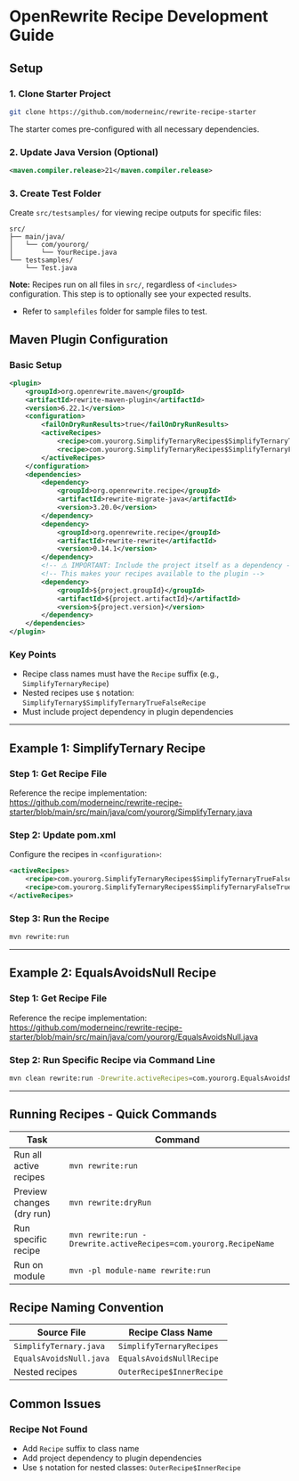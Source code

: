 # OpenRewrite Recipe Development Guide

## Setup

### 1. Clone Starter Project
```bash
git clone https://github.com/moderneinc/rewrite-recipe-starter
```
The starter comes pre-configured with all necessary dependencies.

### 2. Update Java Version (Optional)
```xml
<maven.compiler.release>21</maven.compiler.release>
```

### 3. Create Test Folder
Create `src/testsamples/` for viewing recipe outputs for specific files:
```
src/
├── main/java/
│   └── com/yourorg/
│       └── YourRecipe.java
└── testsamples/
    └── Test.java
```

**Note:** Recipes run on all files in `src/`, regardless of `<includes>` configuration. This step is to optionally see your expected results.
- Refer to `samplefiles` folder for sample files to test.

## Maven Plugin Configuration

### Basic Setup
```xml
<plugin>
    <groupId>org.openrewrite.maven</groupId>
    <artifactId>rewrite-maven-plugin</artifactId>
    <version>6.22.1</version>
    <configuration>
        <failOnDryRunResults>true</failOnDryRunResults>
        <activeRecipes>
            <recipe>com.yourorg.SimplifyTernaryRecipes$SimplifyTernaryTrueFalseRecipe</recipe>
            <recipe>com.yourorg.SimplifyTernaryRecipes$SimplifyTernaryFalseTrueRecipe</recipe>
        </activeRecipes>
    </configuration>
    <dependencies>
        <dependency>
            <groupId>org.openrewrite.recipe</groupId>
            <artifactId>rewrite-migrate-java</artifactId>
            <version>3.20.0</version>
        </dependency>
        <dependency>
            <groupId>org.openrewrite.recipe</groupId>
            <artifactId>rewrite-rewrite</artifactId>
            <version>0.14.1</version>
        </dependency>
        <!-- ⚠️ IMPORTANT: Include the project itself as a dependency -->
        <!-- This makes your recipes available to the plugin -->
        <dependency>
            <groupId>${project.groupId}</groupId>
            <artifactId>${project.artifactId}</artifactId>
            <version>${project.version}</version>
        </dependency>
    </dependencies>
</plugin>
```

### Key Points
- Recipe class names must have the `Recipe` suffix (e.g., `SimplifyTernaryRecipe`)
- Nested recipes use `$` notation: `SimplifyTernary$SimplifyTernaryTrueFalseRecipe`
- Must include project dependency in plugin dependencies

---

## Example 1: SimplifyTernary Recipe

### Step 1: Get Recipe File

Reference the recipe implementation:
https://github.com/moderneinc/rewrite-recipe-starter/blob/main/src/main/java/com/yourorg/SimplifyTernary.java

### Step 2: Update pom.xml

Configure the recipes in `<configuration>`:

```xml
<activeRecipes>
    <recipe>com.yourorg.SimplifyTernaryRecipes$SimplifyTernaryTrueFalseRecipe</recipe>
    <recipe>com.yourorg.SimplifyTernaryRecipes$SimplifyTernaryFalseTrueRecipe</recipe>
</activeRecipes>
```

### Step 3: Run the Recipe

```bash
mvn rewrite:run
```

---

## Example 2: EqualsAvoidsNull Recipe

### Step 1: Get Recipe File

Reference the recipe implementation:
https://github.com/moderneinc/rewrite-recipe-starter/blob/main/src/main/java/com/yourorg/EqualsAvoidsNull.java

### Step 2: Run Specific Recipe via Command Line

```bash
mvn clean rewrite:run -Drewrite.activeRecipes=com.yourorg.EqualsAvoidsNullRecipe
```

---

## Running Recipes - Quick Commands

| Task | Command |
|---|---|
| Run all active recipes | `mvn rewrite:run` |
| Preview changes (dry run) | `mvn rewrite:dryRun` |
| Run specific recipe | `mvn rewrite:run -Drewrite.activeRecipes=com.yourorg.RecipeName` |
| Run on module | `mvn -pl module-name rewrite:run` |

## Recipe Naming Convention

| Source File | Recipe Class Name |
|---|---|
| `SimplifyTernary.java` | `SimplifyTernaryRecipes` |
| `EqualsAvoidsNull.java` | `EqualsAvoidsNullRecipe` |
| Nested recipes | `OuterRecipe$InnerRecipe` |

## Common Issues

### Recipe Not Found
- Add `Recipe` suffix to class name
- Add project dependency to plugin dependencies
- Use `$` notation for nested classes: `OuterRecipe$InnerRecipe`
